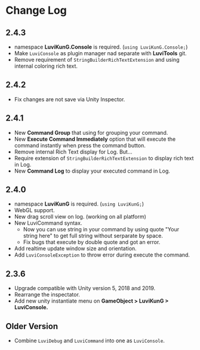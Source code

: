 # Change Log

## 2.4.3
- namespace **LuviKunG.Console** is required. (```using LuviKunG.Console;```)
- Make ```LuviConsole``` as plugin manager nad separate with **LuviTools** git.
- Remove requirement of ```StringBuilderRichTextExtension``` and using internal coloring rich text.

## 2.4.2
- Fix changes are not save via Unity Inspector.

## 2.4.1
- New **Command Group** that using for grouping your command.
- New **Execute Command Immediately** option that will execute the command instantly when press the command button.
- Remove internal Rich Text display for Log. But...
- Require extension of ```StringBuilderRichTextExtension``` to display rich text in Log.
- New **Command Log** to display your executed command in Log.

## 2.4.0
- namespace **LuviKunG** is required. (```using LuviKunG;```)
- WebGL support.
- New drag scroll view on log. (working on all platform)
- New LuviCommand syntax.
    - Now you can use string in your command by using quote "Your string here" to get full string without serparate by space.
    - Fix bugs that execute by double quote and got an error.
- Add realtime update window size and orientation.
- Add ```LuviConsoleException``` to throw error during execute the command.

## 2.3.6
- Upgrade compatible with Unity version 5, 2018 and 2019.
- Rearrange the inspectator.
- Add new unity instantiate menu on **GameObject > LuviKunG > LuviConsole.**

## Older Version
- Combine ```LuviDebug``` and ```LuviCommand``` into one as ```LuviConsole```.